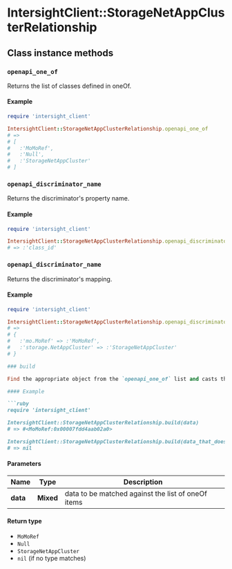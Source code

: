# IntersightClient::StorageNetAppClusterRelationship

## Class instance methods

### `openapi_one_of`

Returns the list of classes defined in oneOf.

#### Example

```ruby
require 'intersight_client'

IntersightClient::StorageNetAppClusterRelationship.openapi_one_of
# =>
# [
#   :'MoMoRef',
#   :'Null',
#   :'StorageNetAppCluster'
# ]
```

### `openapi_discriminator_name`

Returns the discriminator's property name.

#### Example

```ruby
require 'intersight_client'

IntersightClient::StorageNetAppClusterRelationship.openapi_discriminator_name
# => :'class_id'
```

### `openapi_discriminator_name`

Returns the discriminator's mapping.

#### Example

```ruby
require 'intersight_client'

IntersightClient::StorageNetAppClusterRelationship.openapi_discriminator_mapping
# =>
# {
#   :'mo.MoRef' => :'MoMoRef',
#   :'storage.NetAppCluster' => :'StorageNetAppCluster'
# }

### build

Find the appropriate object from the `openapi_one_of` list and casts the data into it.

#### Example

```ruby
require 'intersight_client'

IntersightClient::StorageNetAppClusterRelationship.build(data)
# => #<MoMoRef:0x00007fdd4aab02a0>

IntersightClient::StorageNetAppClusterRelationship.build(data_that_doesnt_match)
# => nil
```

#### Parameters

| Name | Type | Description |
| ---- | ---- | ----------- |
| **data** | **Mixed** | data to be matched against the list of oneOf items |

#### Return type

- `MoMoRef`
- `Null`
- `StorageNetAppCluster`
- `nil` (if no type matches)

